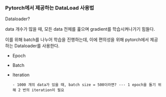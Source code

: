 
### Pytorch에서 제공하는 DataLoad 사용법

  Dataloader? 
  
  data 개수가 많을 때, 모든 data 전체를 훑으며 gradient를 학습시켜나가기 힘들다. 
  
  이를 위해 batch를 나누어 학습을 진행하는데, 이에 편의성을 위해 pytorch에서 제공하는 Dataloader를 사용한다.
 
  - Epoch
  - Batch
  - Iteration
  
        - 1000 개의 data가 있을 때, batch size = 500이라면? --- 1 epoch을 돌기 위해 2 번의 iteration이 필요
          
